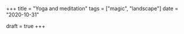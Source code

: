 +++
title = "Yoga and meditation"
tags = ["magic", "landscape"]
date = "2020-10-31"

draft = true
+++
